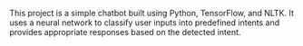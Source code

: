 This project is a simple chatbot built using Python, TensorFlow, and NLTK. It uses a neural network to classify user inputs into predefined intents and provides appropriate responses based on the detected intent.
